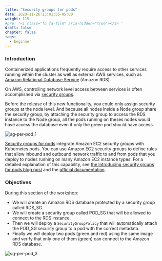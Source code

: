 ```yaml
---
title: "Security groups for pods"
date: 2020-11-26T13:01:55-05:00
weight: 115
#pre: '<i class="fa fa-film" aria-hidden="true"></i> '
draft: false
chapter: false
tags:
  - beginner
---
```


### Introduction

Containerized applications frequently require access to other services running within the cluster as well as external AWS services, such as [Amazon Relational Database Service](https://www.google.com/url?sa=t&rct=j&q=&esrc=s&source=web&cd=&cad=rja&uact=8&ved=2ahUKEwiYkYfF9bHtAhWEwFkKHT6nD7kQFjAAegQIARAD&url=https%3A%2F%2Faws.amazon.com%2Frds%2F&usg=AOvVaw1EJQFNeMAoVICsb0iec7IR) (Amazon RDS).

On AWS, controlling network level access between services is often accomplished via [security groups](https://docs.aws.amazon.com/AWSEC2/latest/UserGuide/ec2-security-groups.html).

Before the release of this new functionality, you could only assign security groups at the node level. And because all nodes inside a Node group share the security group, by attaching the security group to access the RDS instance to the Node group, all the pods running on theses nodes would have access the database even if only the green pod should have access.

![sg-per-pod_1](/images/sg-per-pod/sg-per-pod_1.png)

[Security groups for pods](https://docs.aws.amazon.com/eks/latest/userguide/security-groups-for-pods.html) integrate Amazon EC2 security groups with Kubernetes pods. You can use Amazon EC2 security groups to define rules that allow inbound and outbound network traffic to and from pods that you deploy to nodes running on many Amazon EC2 instance types. For a detailed explanation of this capability, see [the Introducing security groups for pods blog post](https://aws.amazon.com/blogs/containers/introducing-security-groups-for-pods/) and the [official documentation](https://docs.aws.amazon.com/eks/latest/userguide/security-groups-for-pods.html).

### Objectives

During this section of the workshop:

* We will create an Amazon RDS database protected by a security group called RDS_SG.
* We will create a security group called POD_SG that will be allowed to connect to the RDS instance.
* Then we will deploy a `SecurityGroupPolicy` that will automatically attach the POD_SG security group to a pod with the correct metadata.
* Finally we will deploy two pods (green and red) using the same image and verify that only one of them (green) can connect to the Amazon RDS database.

![sg-per-pod_3](/images/sg-per-pod/sg-per-pod_3.png)

